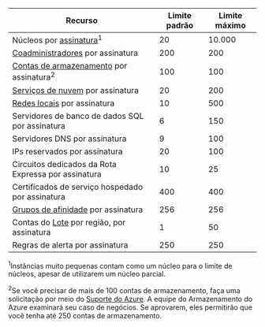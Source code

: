 Recurso|Limite padrão|Limite máximo
---|---|---
Núcleos por [assinatura](../articles/billing-buy-sign-up-azure-subscription.md)<sup>1</sup>|20|10\.000
[Coadministradores](../articles/billing-add-change-azure-subscription-administrator.md) por assinatura|200|200
[Contas de armazenamento](../articles/storage/storage-create-storage-account.md) por assinatura<sup>2</sup>|100|100
[Serviços de nuvem](../articles/cloud-services/fundamentals-application-models.md#tellmecs) por assinatura|20|200
[Redes locais](http://msdn.microsoft.com/library/jj157100.aspx) por assinatura|10|500
Servidores de banco de dados SQL por assinatura|6|150
Servidores DNS por assinatura|9|100
IPs reservados por assinatura|20|100
Circuitos dedicados da Rota Expressa por assinatura|10|25
Certificados de serviço hospedado por assinatura|400|400
[Grupos de afinidade](../articles/virtual-network/virtual-networks-migrate-to-regional-vnet.md) por assinatura|256|256
Contas do [Lote](https://azure.microsoft.com/services/batch/) por região, por assinatura|1|50
Regras de alerta por assinatura|250|250

<sup>1</sup>Instâncias muito pequenas contam como um núcleo para o limite de núcleos, apesar de utilizarem um núcleo parcial.

<sup>2</sup>Se você precisar de mais de 100 contas de armazenamento, faça uma solicitação por meio do [Suporte do Azure](https://azure.microsoft.com/support/faq/). A equipe do Armazenamento do Azure examinará seu caso de negócios. Se aprovarem, eles permitirão que você tenha até 250 contas de armazenamento.

<!---HONumber=AcomDC_0309_2016-->